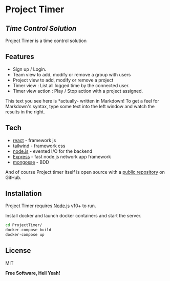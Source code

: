 # Project Timer
## _Time Control Solution_


Project Timer is a time control solution 

## Features

- Sign up / Login.
- Team view to add, modify or remove a group with users
- Project view to add, modify or remove a project
- Timer view : List all logged time by the connected user.
- Timer view action : Play / Stop action with a project assigned.


This text you see here is *actually- written in Markdown! To get a feel
for Markdown's syntax, type some text into the left window and
watch the results in the right.

## Tech


- [react] - framework js 
- [tailwind] - framework css
- [node.js] - evented I/O for the backend
- [Express] - fast node.js network app framework 
- [mongosse] - BDD

And of course Project timer itself is open source with a [public repository][projectTimer]
 on GitHub.

## Installation

Project Timer requires [Node.js](https://nodejs.org/) v10+ to run.

Install docker and launch docker containers and start the server.

```sh
cd ProjectTimer/
docker-compose build
docker-compose up
```

## License

MIT

**Free Software, Hell Yeah!**

[//]: # (These are reference links used in the body of this note and get stripped out when the markdown processor does its job. There is no need to format nicely because it shouldn't be seen. Thanks SO - http://stackoverflow.com/questions/4823468/store-comments-in-markdown-syntax)
   [react]:<https://fr.reactjs.org>
   [tailwind]:<https://tailwindcss.com>
   [node.js]: <http://nodejs.org>
   [express]: <http://expressjs.com>
   [mongosse]:<https://mongoosejs.com>
   [projectTimer]:<https://github.com/Mat0108/ProjectTimer>
   